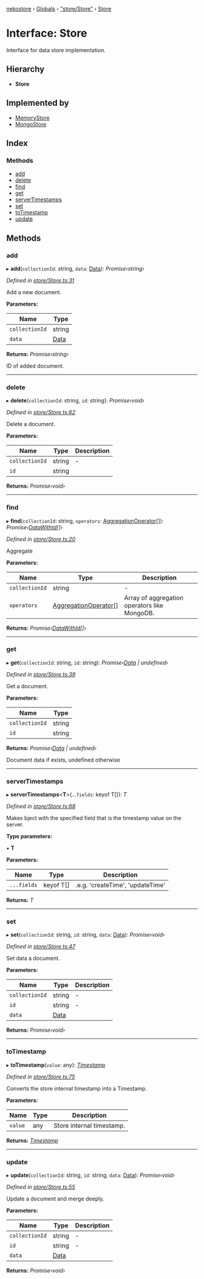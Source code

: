 [nekostore](../README.md) › [Globals](../globals.md) › ["store/Store"](../modules/_store_store_.md) › [Store](_store_store_.store.md)

# Interface: Store

Interface for data store implementation.

## Hierarchy

* **Store**

## Implemented by

* [MemoryStore](../classes/_store_memorystore_.memorystore.md)
* [MongoStore](../classes/_store_mongostore_.mongostore.md)

## Index

### Methods

* [add](_store_store_.store.md#add)
* [delete](_store_store_.store.md#delete)
* [find](_store_store_.store.md#find)
* [get](_store_store_.store.md#get)
* [serverTimestamps](_store_store_.store.md#servertimestamps)
* [set](_store_store_.store.md#set)
* [toTimestamp](_store_store_.store.md#totimestamp)
* [update](_store_store_.store.md#update)

## Methods

###  add

▸ **add**(`collectionId`: string, `data`: [Data](../modules/_store_store_.md#data)): *Promise‹string›*

*Defined in [store/Store.ts:31](https://github.com/esnya/nekostore/blob/de830f5/src/store/Store.ts#L31)*

Add a new document.

**Parameters:**

Name | Type |
------ | ------ |
`collectionId` | string |
`data` | [Data](../modules/_store_store_.md#data) |

**Returns:** *Promise‹string›*

ID of added document.

___

###  delete

▸ **delete**(`collectionId`: string, `id`: string): *Promise‹void›*

*Defined in [store/Store.ts:62](https://github.com/esnya/nekostore/blob/de830f5/src/store/Store.ts#L62)*

Delete a document.

**Parameters:**

Name | Type | Description |
------ | ------ | ------ |
`collectionId` | string | - |
`id` | string |   |

**Returns:** *Promise‹void›*

___

###  find

▸ **find**(`collectionId`: string, `operators`: [AggregationOperator](_driver_basic_aggregatiooperator_.aggregationoperator.md)[]): *Promise‹[DataWithId](_store_store_.datawithid.md)[]›*

*Defined in [store/Store.ts:20](https://github.com/esnya/nekostore/blob/de830f5/src/store/Store.ts#L20)*

Aggregate

**Parameters:**

Name | Type | Description |
------ | ------ | ------ |
`collectionId` | string | - |
`operators` | [AggregationOperator](_driver_basic_aggregatiooperator_.aggregationoperator.md)[] | Array of aggregation operators like MongoDB.  |

**Returns:** *Promise‹[DataWithId](_store_store_.datawithid.md)[]›*

___

###  get

▸ **get**(`collectionId`: string, `id`: string): *Promise‹[Data](../modules/_store_store_.md#data) | undefined›*

*Defined in [store/Store.ts:39](https://github.com/esnya/nekostore/blob/de830f5/src/store/Store.ts#L39)*

Get a document.

**Parameters:**

Name | Type |
------ | ------ |
`collectionId` | string |
`id` | string |

**Returns:** *Promise‹[Data](../modules/_store_store_.md#data) | undefined›*

Document data if exists, undefined otherwise

___

###  serverTimestamps

▸ **serverTimestamps**<**T**>(...`fields`: keyof T[]): *T*

*Defined in [store/Store.ts:68](https://github.com/esnya/nekostore/blob/de830f5/src/store/Store.ts#L68)*

Makes bject with the specified field that is the timestamp value on the server.

**Type parameters:**

▪ **T**

**Parameters:**

Name | Type | Description |
------ | ------ | ------ |
`...fields` | keyof T[] | .e.g. 'createTime', 'updateTime'  |

**Returns:** *T*

___

###  set

▸ **set**(`collectionId`: string, `id`: string, `data`: [Data](../modules/_store_store_.md#data)): *Promise‹void›*

*Defined in [store/Store.ts:47](https://github.com/esnya/nekostore/blob/de830f5/src/store/Store.ts#L47)*

Set data a document.

**Parameters:**

Name | Type | Description |
------ | ------ | ------ |
`collectionId` | string | - |
`id` | string | - |
`data` | [Data](../modules/_store_store_.md#data) |   |

**Returns:** *Promise‹void›*

___

###  toTimestamp

▸ **toTimestamp**(`value`: any): *[Timestamp](../classes/_timestamp_.timestamp.md)*

*Defined in [store/Store.ts:75](https://github.com/esnya/nekostore/blob/de830f5/src/store/Store.ts#L75)*

Converts the store internal timestamp into a Timestamp.

**Parameters:**

Name | Type | Description |
------ | ------ | ------ |
`value` | any | Store internal timestamp.  |

**Returns:** *[Timestamp](../classes/_timestamp_.timestamp.md)*

___

###  update

▸ **update**(`collectionId`: string, `id`: string, `data`: [Data](../modules/_store_store_.md#data)): *Promise‹void›*

*Defined in [store/Store.ts:55](https://github.com/esnya/nekostore/blob/de830f5/src/store/Store.ts#L55)*

Update a document and merge deeply.

**Parameters:**

Name | Type | Description |
------ | ------ | ------ |
`collectionId` | string | - |
`id` | string | - |
`data` | [Data](../modules/_store_store_.md#data) |   |

**Returns:** *Promise‹void›*
